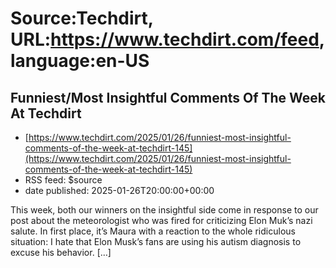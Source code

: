 # Source:Techdirt, URL:https://www.techdirt.com/feed, language:en-US

## Funniest/Most Insightful Comments Of The Week At Techdirt
 - [https://www.techdirt.com/2025/01/26/funniest-most-insightful-comments-of-the-week-at-techdirt-145](https://www.techdirt.com/2025/01/26/funniest-most-insightful-comments-of-the-week-at-techdirt-145)
 - RSS feed: $source
 - date published: 2025-01-26T20:00:00+00:00

This week, both our winners on the insightful side come in response to our post about the meteorologist who was fired for criticizing Elon Muk&#8217;s nazi salute. In first place, it&#8217;s Maura with a reaction to the whole ridiculous situation: I hate that Elon Musk’s fans are using his autism diagnosis to excuse his behavior. [&#8230;]

